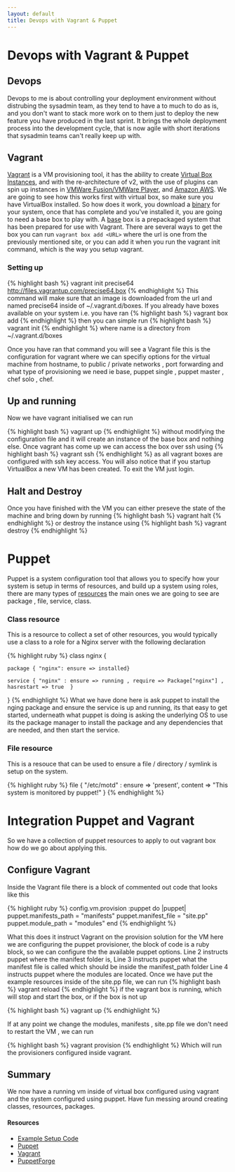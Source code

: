 ```yaml
---
layout: default
title: Devops with Vagrant & Puppet
---
```


# Devops with Vagrant & Puppet

## Devops
Devops to me is about controlling your deployment environment without distrubing the sysadmin team, as they tend to have a to much to do as is, and you don't want to stack more work on to them just to deploy the new feature you have produced in the last sprint. It brings the whole deployment process into the development cycle, that is now agile with short iterations that sysadmin teams can't really keep up with.

## Vagrant
[Vagrant](http://vagrantup.com) is a VM provisioning tool, it has the ability to create [Virtual Box Instances](http://virtualbox.org), and with the re-architecture of v2, with the use of plugins can spin up instances in [VMWare Fusion/VMWare Player](http://www.vmware.com), and [Amazon AWS](http://aws.amazon.com).
We are going to see how this works first with virtual box, so make sure you have VirtualBox installed.
So how does it work, you download a [binary](http://downloads.vagrantup.com/) for your system, once that has complete and you've installed it, you are going to need a base box to play with. A [base](http://www.vagrantbox.es/) box is a prepackaged system that has been prepared for use with Vagrant. There are several ways to get the box you can run ``` vagrant box add <URL> ``` where the url is one from the previously mentioned site, or you can add it when you run the vagrant init command, which is the way you setup vagrant.

### Setting up
{% highlight bash %}
vagrant init precise64 http://files.vagrantup.com/precise64.box
{% endhighlight %}
This command will make sure that an image is downloaded from the url and named precise64 inside of ~/.vagrant.d/boxes.
If you already have boxes available on your system i.e. you have ran 
{% highlight bash %}
vagrant box add
{% endhighlight %}
then you can simple run
{% highlight bash %}
vagrant init <NAME>
{% endhighlight %}
where name is a directory from ~/.vagrant.d/boxes

Once you have ran that command you will see a Vagrant file this is the configuration for vagrant where we can specifiy options for the virtual machine from hostname, to public / private networks , port forwarding and what type of provisioning we need ie base, puppet single , puppet master , chef solo , chef.

## Up and running
Now we have vagrant initialised we can run 

{% highlight bash %}
vagrant up
{% endhighlight %}
without modifying the configuration file and it will create an instance of the base box and nothing else. Once vagrant has come up we can access the box over ssh using 
{% highlight bash %}
vagrant ssh
{% endhighlight %}
as all vagrant boxes are configured with ssh key access. 
You will also notice that if you startup VirtualBox a new VM has been created. 
To exit the VM just login.

## Halt and Destroy
Once you have finished with the VM you can either preseve the state of the machine and bring down by running 
{% highlight bash %}
vagrant halt
{% endhighlight %}
or destroy the instance using 
{% highlight bash %}
vagrant destroy
{% endhighlight %}

# Puppet
Puppet is a system configuration tool that allows you to specify how your system is setup in terms of resources, and build up a system using roles, there are many types of [resources](http://docs.puppetlabs.com/references/latest/type.html) the main ones we are going to see are package , file, service, class.

### Class resource
This is a resource to collect a set of other resources, you would typically use a class to a role for a Nginx server with the following declaration

{% highlight ruby %}
class nginx {

    package { "nginx": ensure => installed}

    service { "nginx" : ensure => running , require => Package["nginx"] , hasrestart => true  }
}
{% endhighlight %}
What we have done here is ask puppet to install the nging package and ensure the service is up and running, its that easy to get started, underneath what puppet is doing is asking the underlying OS to use its the package manager to install the package and any dependencies that are needed, and then start the service.

### File resource
This is a resouce that can be used to ensure a file / directory / symlink is setup on the system.


{% highlight ruby %}
file { "/etc/motd" :
    ensure => 'present',
    content => "This system is monitored by puppet!"
}
{% endhighlight %}

# Integration Puppet and Vagrant
So we have a collection of puppet resources to apply to out vagrant box how do we go about applying this.

## Configure Vagrant
Inside the Vagrant file there is a block of commented out code that looks like this

{% highlight ruby %}
   config.vm.provision :puppet do |puppet|
     puppet.manifests_path = "manifests"
     puppet.manifest_file  = "site.pp"
     puppet.module_path = "modules"
   end
{% endhighlight %}

What this does it instruct Vagrant on the provision solution for the VM here we are configuring the puppet provisioner,
the block of code is a ruby block, so we can configure the the available puppet options.
Line 2 instructs puppet where the manifest folder is,
Line 3 instructs puppet what the manifest file is called which should be inside the manifest_path folder
Line 4 instructs puppet where the modules are located.
Once we have put the example resources inside of the site.pp file, we can run
{% highlight bash %}
vagrant reload
{% endhighlight %}
if the vagrant box is running, which will stop and start the box, or if the box is not up 

{% highlight bash %}
vagrant up
{% endhighlight %}

If at any point we change the modules, manifests , site.pp file we don't need to restart the VM , we can run


{% highlight bash %}
vagrant provision
{% endhighlight %}
Which will run the provisioners configured inside vagrant.



## Summary
We now have a running vm inside of virtual box configured using vagrant and the system configured using puppet.
Have fun messing around creating classes, resources, packages.

#### Resources
* [Example Setup Code](https://github.com/smithstone-oss/devops-vagrant-puppet)
* [Puppet](http://puppetlabs.com)
* [Vagrant](http://vagrantup.com)
* [PuppetForge](https://forge.puppetlabs.com/)

